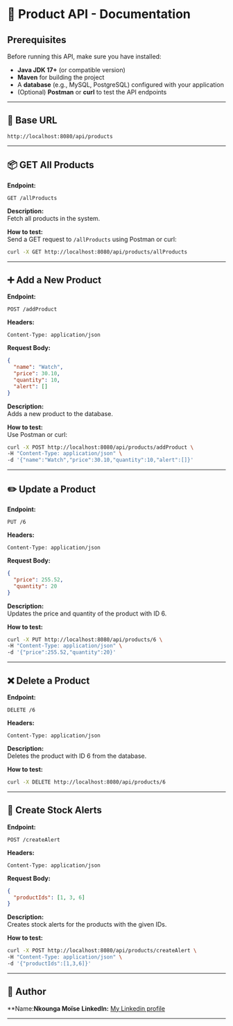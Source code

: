
# 📘 Product API - Documentation

## Prerequisites

Before running this API, make sure you have installed:

- **Java JDK 17+** (or compatible version)
- **Maven** for building the project
- A **database** (e.g., MySQL, PostgreSQL) configured with your application
- (Optional) **Postman** or **curl** to test the API endpoints

---

## 🔗 Base URL
```
http://localhost:8080/api/products
```

---

## 📦 GET All Products

**Endpoint:**
```
GET /allProducts
```

**Description:**  
Fetch all products in the system.

**How to test:**  
Send a GET request to `/allProducts` using Postman or curl:
```bash
curl -X GET http://localhost:8080/api/products/allProducts
```

---

## ➕ Add a New Product

**Endpoint:**
```
POST /addProduct
```

**Headers:**
```
Content-Type: application/json
```

**Request Body:**
```json
{
  "name": "Watch",
  "price": 30.10,
  "quantity": 10,
  "alert": []
}
```

**Description:**  
Adds a new product to the database.

**How to test:**  
Use Postman or curl:
```bash
curl -X POST http://localhost:8080/api/products/addProduct \
-H "Content-Type: application/json" \
-d '{"name":"Watch","price":30.10,"quantity":10,"alert":[]}'
```

---

## ✏️ Update a Product

**Endpoint:**
```
PUT /6
```

**Headers:**
```
Content-Type: application/json
```

**Request Body:**
```json
{
  "price": 255.52,
  "quantity": 20
}
```

**Description:**  
Updates the price and quantity of the product with ID 6.

**How to test:**  
```bash
curl -X PUT http://localhost:8080/api/products/6 \
-H "Content-Type: application/json" \
-d '{"price":255.52,"quantity":20}'
```

---

## ❌ Delete a Product

**Endpoint:**
```
DELETE /6
```

**Headers:**
```
Content-Type: application/json
```

**Description:**  
Deletes the product with ID 6 from the database.

**How to test:**  
```bash
curl -X DELETE http://localhost:8080/api/products/6
```

---

## 🚨 Create Stock Alerts

**Endpoint:**
```
POST /createAlert
```

**Headers:**
```
Content-Type: application/json
```

**Request Body:**
```json
{
  "productIds": [1, 3, 6]
}
```

**Description:**  
Creates stock alerts for the products with the given IDs.

**How to test:**  
```bash
curl -X POST http://localhost:8080/api/products/createAlert \
-H "Content-Type: application/json" \
-d '{"productIds":[1,3,6]}'
```

---

## 👤 Author

**Name:**Nkounga Moïse**
**LinkedIn:** [My Linkedin profile](https://www.linkedin.com/in/your-profile)

---
